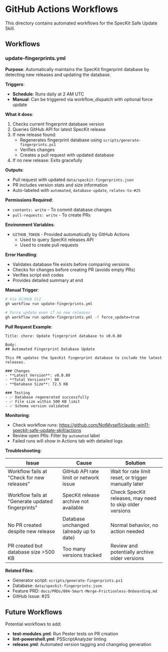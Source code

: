 # GitHub Actions Workflows

This directory contains automated workflows for the SpecKit Safe Update Skill.

## Workflows

### update-fingerprints.yml

**Purpose**: Automatically maintains the SpecKit fingerprint database by detecting new releases and updating the database.

**Triggers**:
- **Schedule**: Runs daily at 2 AM UTC
- **Manual**: Can be triggered via workflow_dispatch with optional force update

**What it does**:
1. Checks current fingerprint database version
2. Queries GitHub API for latest SpecKit release
3. If new release found:
   - Regenerates fingerprint database using `scripts/generate-fingerprints.ps1`
   - Verifies changes
   - Creates a pull request with updated database
4. If no new release: Exits gracefully

**Outputs**:
- Pull request with updated `data/speckit-fingerprints.json`
- PR includes version stats and size information
- Auto-labeled with `automated`, `database-update`, `relates-to-#25`

**Permissions Required**:
- `contents: write` - To commit database changes
- `pull-requests: write` - To create PRs

**Environment Variables**:
- `GITHUB_TOKEN` - Provided automatically by GitHub Actions
  - Used to query SpecKit releases API
  - Used to create pull requests

**Error Handling**:
- Validates database file exists before comparing versions
- Checks for changes before creating PR (avoids empty PRs)
- Verifies script exit codes
- Provides detailed summary at end

**Manual Trigger**:
```bash
# Via GitHub CLI
gh workflow run update-fingerprints.yml

# Force update even if no new releases
gh workflow run update-fingerprints.yml -f force_update=true
```

**Pull Request Example**:
```
Title: chore: Update fingerprint database to v0.0.80

Body:
## Automated Fingerprint Database Update

This PR updates the SpecKit fingerprint database to include the latest releases.

### Changes
- **Latest Version**: v0.0.80
- **Total Versions**: 80
- **Database Size**: 72.5 KB

### Testing
- ✅ Database regenerated successfully
- ✅ File size within 500 KB limit
- ✅ Schema version validated
```

**Monitoring**:
- Check workflow runs: https://github.com/NotMyself/claude-win11-speckit-safe-update-skill/actions
- Review open PRs: Filter by `automated` label
- Failed runs will show in Actions tab with detailed logs

**Troubleshooting**:

| Issue | Cause | Solution |
|-------|-------|----------|
| Workflow fails at "Check for new releases" | GitHub API rate limit or network issue | Wait for rate limit reset, or trigger manually later |
| Workflow fails at "Generate updated fingerprints" | SpecKit release archive not available | Check SpecKit releases, may need to skip older versions |
| No PR created despite new release | Database unchanged (already up to date) | Normal behavior, no action needed |
| PR created but database size >500 KB | Too many versions tracked | Review and potentially archive older versions |

**Related Files**:
- Generator script: `scripts/generate-fingerprints.ps1`
- Database: `data/speckit-fingerprints.json`
- Feature PRD: `docs/PRDs/004-Smart-Merge-Frictionless-Onboarding.md`
- GitHub Issue: #25

## Future Workflows

Potential workflows to add:

- **test-modules.yml**: Run Pester tests on PR creation
- **lint-powershell.yml**: PSScriptAnalyzer linting
- **release.yml**: Automated version tagging and changelog generation
